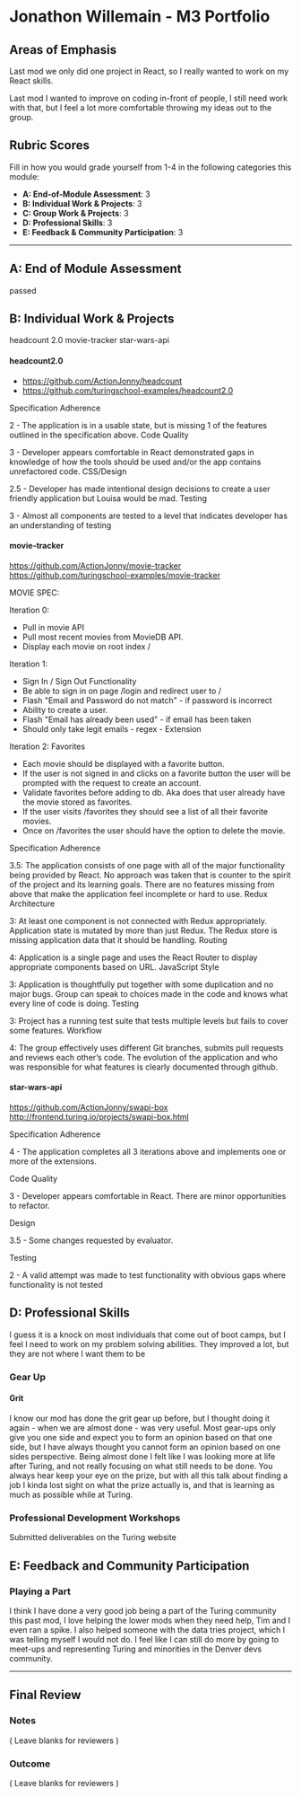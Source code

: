# Jonathon Willemain - M3 Portfolio

## Areas of Emphasis

Last mod we only did one project in React, so I really wanted to work on my React skills.

Last mod I wanted to improve on coding in-front of people, I still need work with that, but I feel a lot more comfortable throwing my ideas out to the group.

## Rubric Scores

Fill in how you would grade yourself from 1-4 in the following categories this module:

* **A: End-of-Module Assessment**: 3
* **B: Individual Work & Projects**: 3
* **C: Group Work & Projects**: 3
* **D: Professional Skills**: 3
* **E: Feedback & Community Participation**: 3

-----------------------

## A: End of Module Assessment

passed


## B: Individual Work & Projects

headcount 2.0
movie-tracker
star-wars-api

#### headcount2.0

* https://github.com/ActionJonny/headcount
* https://github.com/turingschool-examples/headcount2.0

Specification Adherence

2 - The application is in a usable state, but is missing 1 of the features outlined in the specification above.
Code Quality

3 - Developer appears comfortable in React demonstrated gaps in knowledge of how the tools should be used and/or the app contains unrefactored code.
CSS/Design

2.5 - Developer has made intentional design decisions to create a user friendly application but Louisa would be mad.
Testing

3 - Almost all components are tested to a level that indicates developer has an understanding of testing

#### movie-tracker

https://github.com/ActionJonny/movie-tracker
https://github.com/turingschool-examples/movie-tracker

MOVIE SPEC:

Iteration 0:
* Pull in movie API
* Pull most recent movies from MovieDB API.
* Display each movie on root index /

Iteration 1:
* Sign In / Sign Out Functionality
* Be able to sign in on page /login and redirect user to /
* Flash "Email and Password do not match" - if password is incorrect
* Ability to create a user.
* Flash "Email has already been used" - if email has been taken
* Should only take legit emails - regex - Extension

Iteration 2: Favorites
* Each movie should be displayed with a favorite button.
* If the user is not signed in and clicks on a favorite button the user will be prompted with the request to create an account.
* Validate favorites before adding to db. Aka does that user already have the movie stored as favorites.
* If the user visits /favorites they should see a list of all their favorite movies.
* Once on /favorites the user should have the option to delete the movie.

Specification Adherence

3.5: The application consists of one page with all of the major functionality being provided by React. No approach was taken that is counter to the spirit of the project and its learning goals. There are no features missing from above that make the application feel incomplete or hard to use.
Redux Architecture

3: At least one component is not connected with Redux appropriately. Application state is mutated by more than just Redux. The Redux store is missing application data that it should be handling.
Routing

4: Application is a single page and uses the React Router to display appropriate components based on URL.
JavaScript Style

3: Application is thoughtfully put together with some duplication and no major bugs. Group can speak to choices made in the code and knows what every line of code is doing.
Testing

3: Project has a running test suite that tests multiple levels but fails to cover some features.
Workflow

4: The group effectively uses different Git branches, submits pull requests and reviews each other’s code. The evolution of the application and who was responsible for what features is clearly documented through github.

#### star-wars-api

https://github.com/ActionJonny/swapi-box
http://frontend.turing.io/projects/swapi-box.html

Specification Adherence

4 - The application completes all 3 iterations above and implements one or more of the extensions.

Code Quality

3 - Developer appears comfortable in React. There are minor opportunities to refactor.

Design

3.5 - Some changes requested by evaluator.

Testing

2 - A valid attempt was made to test functionality with obvious gaps where functionality is not tested


## D: Professional Skills

I guess it is a knock on most individuals that come out of boot camps, but I feel I need to work on my problem solving abilities. They improved a lot, but they are not where I want them to be

### Gear Up
#### Grit

I know our mod has done the grit gear up before, but I thought doing it again - when we are almost done - was very useful. Most gear-ups only give you one side and expect you to form an opinion based on that one side, but I have always thought you cannot form an opinion based on one sides perspective. Being almost done I felt like I was looking more at life after Turing, and not really focusing on what still needs to be done. You always hear keep your eye on the prize, but with all this talk about finding a job I kinda lost sight on what the prize actually is, and that is learning as much as possible while at Turing.


### Professional Development Workshops

Submitted deliverables on the Turing website

## E: Feedback and Community Participation

### Playing a Part

I think I have done a very good job being a part of the Turing community this past mod, I love helping the lower mods when they need help, Tim and I even ran a spike. I also helped someone with the data tries project, which I was telling myself I would not do. I feel like I can still do more by going to meet-ups and representing Turing and minorities in the Denver devs community.

------------------

## Final Review

### Notes

( Leave blanks for reviewers )

### Outcome

( Leave blanks for reviewers )
